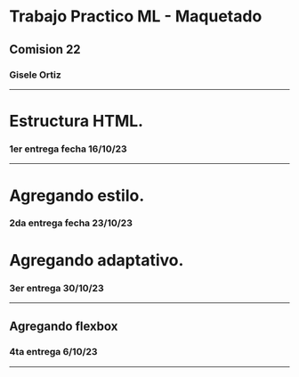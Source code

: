 # Trabajo Practico ML - Maquetado
## Comision 22 
### Gisele Ortiz
------------------------------
# Estructura HTML.
### 1er entrega fecha 16/10/23 
-------------------------------
# Agregando estilo.
### 2da entrega fecha 23/10/23

# Agregando adaptativo.
### 3er entrega  30/10/23
-------------------------------
## Agregando flexbox
### 4ta entrega 6/10/23
-------------------------



